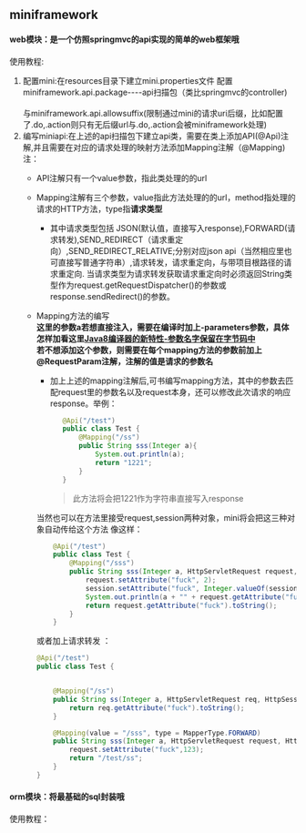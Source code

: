 ## miniframework
#### web模块：是一个仿照springmvc的api实现的简单的web框架哦
使用教程:
1. 配置mini:在resources目录下建立mini.properties文件
配置miniframework.api.package----api扫描包（类比springmvc的controller)<br>   
与miniframework.api.allowsuffix(限制通过mini的请求uri后缀，比如配置了.do,.action则只有无后缀url与.do,.action会被miniframework处理)
2. 编写miniapi:在上述的api扫描包下建立api类，需要在类上添加API(@Api)注解,并且需要在对应的请求处理的映射方法添加Mapping注解（@Mapping)
          注：
    - API注解只有一个value参数，指此类处理的的url
    - Mapping注解有三个参数，value指此方法处理的的url，method指处理的请求的HTTP方法，type指**请求类型**
        - 其中请求类型包括 JSON(默认值，直接写入response),FORWARD(请求转发),SEND_REDIRECT（请求重定向）,SEND_REDIRECT_RELATIVE;分别对应json api（当然相应里也可直接写普通字符串）,请求转发，请求重定向，与带项目根路径的请求重定向.
        当请求类型为请求转发获取请求重定向时必须返回String类型作为request.getRequestDispatcher()的参数或response.sendRedirect()的参数。
    - Mapping方法的编写   
        **这里的参数a若想直接注入，需要在编译时加上-parameters参数，具体怎样加看这里[Java8编译器的新特性-参数名字保留在字节码中](http://xujin.org/ex/jdk8-parameters/)**
        <br>**若不想添加这个参数，则需要在每个mapping方法的参数前加上@RequestParam注解，注解的值是请求的参数名**
        - 加上上述的mapping注解后,可书编写mapping方法，其中的参数去匹配request里的参数名以及request本身，还可以修改此次请求的响应response。举例：
           ```java
              @Api("/test")
              public class Test {         
                  @Mapping("/ss")
                  public String sss(Integer a){
                      System.out.println(a);
                      return "1221";
                  }
              }

            ```
            > 此方法将会把1221作为字符串直接写入response
       
        当然也可以在方法里接受request,session两种对象，mini将会把这三种对象自动传给这个方法
        像这样：
        ```java
            @Api("/test")
            public class Test {      
                @Mapping("/sss")
                public String sss(Integer a, HttpServletRequest request, HttpSession session) {
                    request.setAttribute("fuck", 2);
                    session.setAttribute("fuck", Integer.valueOf(session.getAttribute("fuck").toString()) + 1);
                    System.out.println(a + "" + request.getAttribute("fuck"));
                    return request.getAttribute("fuck").toString();
                }
            }
        ``` 
        或者加上请求转发 ：
        ```java
        @Api("/test")
        public class Test {
        
        
            @Mapping("/ss")
            public String ss(Integer a, HttpServletRequest req, HttpSession session) {
                return req.getAttribute("fuck").toString();
            }
        
            @Mapping(value = "/sss", type = MapperType.FORWARD)
            public String sss(Integer a, HttpServletRequest request, HttpSession session) {
                request.setAttribute("fuck",123);
                return "/test/ss";
            }
        }
        ```
#### orm模块：将最基础的sql封装哦
   使用教程：
   
